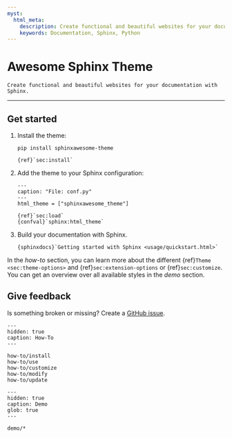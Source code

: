 ```yaml
---
myst:
  html_meta:
    description: Create functional and beautiful websites for your documentation with Sphinx and the Awesome Sphinx Theme.
    keywords: Documentation, Sphinx, Python
---
```


<!-- vale Google.Headings = NO -->

# Awesome Sphinx Theme

<!-- vale Google.Headings = YES -->

```{rst-class} lead
Create functional and beautiful websites for your documentation with Sphinx.
```

---

## Get started

1. Install the theme:

   ```terminal
   pip install sphinxawesome-theme
   ```

   ```{seealso}
   {ref}`sec:install`
   ```

2. Add the theme to your Sphinx configuration:

   ```{code-block} python
   ---
   caption: "File: conf.py"
   ---
   html_theme = ["sphinxawesome_theme"]
   ```

   ```{seealso}
   {ref}`sec:load`
   {confval}`sphinx:html_theme`
   ```

3. Build your documentation with Sphinx.

   ```{seealso}
   {sphinxdocs}`Getting started with Sphinx <usage/quickstart.html>`
   ```

In the _how-to_ section, you can learn more about the different
{ref}`Theme <sec:theme-options>` and
{ref}`sec:extension-options` or
{ref}`sec:customize`.
You can get an overview over all available styles in the _demo_ section.

## Give feedback

Is something broken or missing?
Create a [GitHub issue](https://github.com/kai687/sphinxawesome-theme/issues/new).

<!-- vale Google.Headings = NO -->
<!-- vale 18F.Headings = NO -->

```{toctree}
---
hidden: true
caption: How-To
---

how-to/install
how-to/use
how-to/customize
how-to/modify
how-to/update
```

```{toctree}
---
hidden: true
caption: Demo
glob: true
---

demo/*
```
